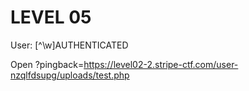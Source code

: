 LEVEL 05
========

User: [^\w]AUTHENTICATED

Open ?pingback=https://level02-2.stripe-ctf.com/user-nzqlfdsupg/uploads/test.php
